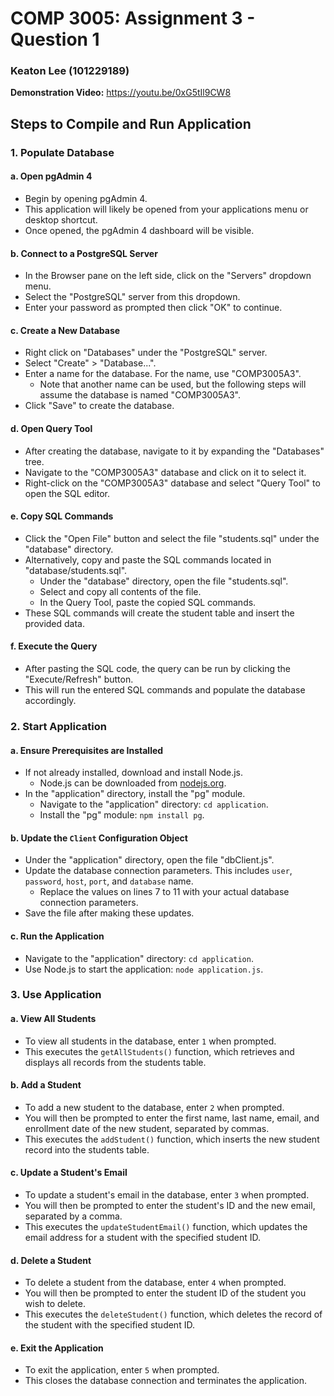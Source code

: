 # COMP 3005: Assignment 3 - Question 1
### Keaton Lee (101229189)

**Demonstration Video:** https://youtu.be/0xG5tIl9CW8

## Steps to Compile and Run Application

### 1. Populate Database
#### a. Open pgAdmin 4
- Begin by opening pgAdmin 4.
- This application will likely be opened from your applications menu or desktop shortcut.
- Once opened, the pgAdmin 4 dashboard will be visible.

#### b. Connect to a PostgreSQL Server
- In the Browser pane on the left side, click on the "Servers" dropdown menu.
- Select the "PostgreSQL" server from this dropdown.
- Enter your password as prompted then click "OK" to continue.

#### c. Create a New Database
- Right click on "Databases" under the "PostgreSQL" server.
- Select "Create" > "Database...".
- Enter a name for the database. For the name, use "COMP3005A3".
    - Note that another name can be used, but the following steps will assume the database is named "COMP3005A3".
- Click "Save" to create the database.

#### d. Open Query Tool
- After creating the database, navigate to it by expanding the "Databases" tree.
- Navigate to the "COMP3005A3" database and click on it to select it. 
- Right-click on the "COMP3005A3" database and select "Query Tool" to open the SQL editor.

#### e. Copy SQL Commands
- Click the "Open File" button and select the file "students.sql" under the "database" directory.
- Alternatively, copy and paste the SQL commands located in "database/students.sql".
    - Under the "database" directory, open the file "students.sql".
    - Select and copy all contents of the file.
    - In the Query Tool, paste the copied SQL commands.
- These SQL commands will create the student table and insert the provided data.

#### f. Execute the Query
- After pasting the SQL code, the query can be run by clicking the "Execute/Refresh" button.
- This will run the entered SQL commands and populate the database accordingly.

### 2. Start Application
#### a. Ensure Prerequisites are Installed
- If not already installed, download and install Node.js.
    - Node.js can be downloaded from [nodejs.org](https://nodejs.org).
- In the "application" directory, install the "pg" module.
    - Navigate to the "application" directory: `cd application`.
    - Install the "pg" module: `npm install pg`.

#### b. Update the `Client` Configuration Object
- Under the "application" directory, open the file "dbClient.js".
- Update the database connection parameters. This includes `user`, `password`, `host`, `port`, and `database` name.
    - Replace the values on lines 7 to 11 with your actual database connection parameters.
- Save the file after making these updates.

#### c. Run the Application
- Navigate to the "application" directory: `cd application`.
- Use Node.js to start the application: `node application.js`.

### 3. Use Application
#### a. View All Students
- To view all students in the database, enter `1` when prompted.
- This executes the `getAllStudents()` function, which retrieves and displays all records from the students table.

#### b. Add a Student
- To add a new student to the database, enter `2` when prompted.
- You will then be prompted to enter the first name, last name, email, and enrollment date of the new student, separated by commas.
- This executes the `addStudent()` function, which inserts the new student record into the students table.

#### c. Update a Student's Email
- To update a student's email in the database, enter `3` when prompted.
- You will then be prompted to enter the student's ID and the new email, separated by a comma.
- This executes the `updateStudentEmail()` function, which updates the email address for a student with the specified student ID.

#### d. Delete a Student
- To delete a student from the database, enter `4` when prompted.
- You will then be prompted to enter the student ID of the student you wish to delete.
- This executes the `deleteStudent()` function, which deletes the record of the student with the specified student ID.

#### e. Exit the Application
- To exit the application, enter `5` when prompted.
- This closes the database connection and terminates the application.
